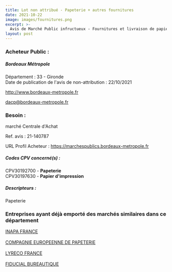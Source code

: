 ```yaml
---
title: Lot non attribué - Papeterie + autres fournitures
date: 2021-10-22
image: images/fournitures.png
excerpt: >-
  Avis de Marché Public infructueux - Fournitures et livraison de papier et enveloppes
layout: post
---
```


### Acheteur Public :
##### Bordeaux Métropole
Département : 33 - Gironde<br/>
Date de publication de l'avis de non-attribution : 22/10/2021


http://www.bordeaux-metropole.fr

dacp@bordeaux-metropole.fr


### Besoin :

marché Centrale d'Achat

Ref. avis : 21-140787

URL Profil Acheteur : https://marchespublics.bordeaux-metropole.fr

##### Codes CPV concerné(s) :
CPV30192700 - **Papeterie** <br/>
CPV30197630 - **Papier d'impression** <br/>

##### Descripteurs :
Papeterie <br/>

### Entreprises ayant déjà emporté des marchés similaires dans ce département
<a href="/entreprise-547/siren-330440983">INAPA FRANCE</a><br/><br/>
<a href="/entreprise-557/siren-413175050">COMPAGNIE EUROPEENNE DE PAPETERIE</a><br/><br/>
<a href="/entreprise-572/siren-571722669">LYRECO FRANCE</a><br/><br/>
<a href="/entreprise-582/siren-955510029">FIDUCIAL BUREAUTIQUE</a><br/><br/>
